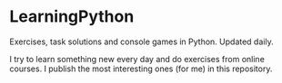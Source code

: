 # LearningPython
 Exercises, task solutions and console games in Python.
 Updated daily.
 
 I try to learn something new every day and do exercises from online courses. 
 I publish the most interesting ones (for me) in this repository.
